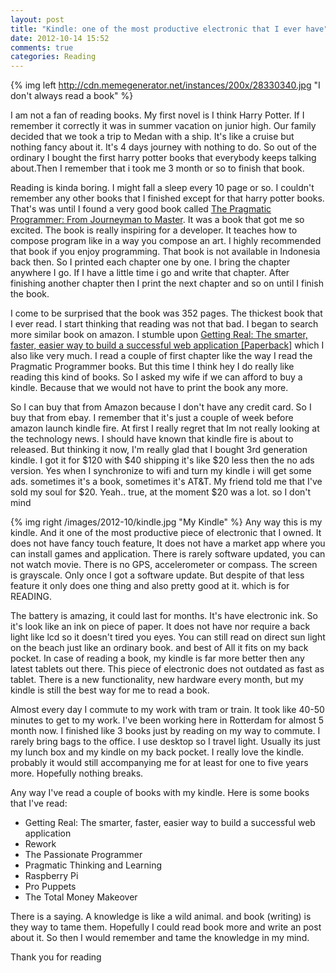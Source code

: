 ```yaml
---
layout: post
title: "Kindle: one of the most productive electronic that I ever have"
date: 2012-10-14 15:52
comments: true
categories: Reading
---
```


{% img left http://cdn.memegenerator.net/instances/200x/28330340.jpg "I don't always read a book" %}

I am not a fan of reading books. My first novel is I think Harry Potter. If I remember it correctly it was in summer vacation on junior high. Our family decided that we took a trip to Medan with a ship. It's like a cruise but nothing fancy about it. It's 4 days journey with nothing to do. So out of the ordinary I bought the first harry potter books that everybody keeps talking about.Then I remember that i took me 3 month or so to finish that book.

Reading is kinda boring. I might fall a sleep every 10 page or so. I couldn't remember any other books that I finished except for that harry potter books. That's was until I found a very good book called [The Pragmatic Programmer: From Journeyman to Master](http://www.amazon.com/Pragmatic-Programmer-Journeyman-Master/dp/020161622X). It was a book that got me so excited. The book is really inspiring for a developer. It teaches how to compose program like in a way you compose an art. I highly recommended that book if you enjoy programming. That book is not available in Indonesia back then. So I printed each chapter one by one. I bring the chapter anywhere I go. If I have a little time i go and write that chapter. After finishing another chapter then I print the next chapter and so on until I finish the book.

I come to be surprised that the book was 352 pages. The thickest book that I ever read. I start thinking that reading was not that bad. I began to search more similar book on amazon. I stumble upon [Getting Real: The smarter, faster, easier way to build a successful web application [Paperback]](http://www.amazon.com/Getting-Real-smarter-successful-application/dp/0578012812/ref=pd_sim_b_4) which I also like very much. I read a couple of first chapter like the way I read the Pragmatic Programmer books. But this time I think hey I do really like reading this kind of books. So I asked my wife if we can afford to buy a kindle. Because that we would not have to print the
book any more. 

So I can buy that from Amazon because I don't have any credit card. So I buy that from ebay. I remember that it's just a couple of week before amazon launch kindle fire. At first I really regret that Im not really looking at the technology news. I should have known that kindle fire is about to released. But thinking it now, I'm really glad that I bought 3rd generation kindle. I got it for $120 with $40 shipping it's like $20 less then the no ads version. Yes when I synchronize to wifi and turn my kindle i will get some ads. sometimes it's a book, sometimes it's AT&T. My friend told me that I've sold my soul for $20. Yeah.. true, at the moment $20 was a lot. so I don't mind 

{% img right /images/2012-10/kindle.jpg "My Kindle" %}
Any way this is my kindle. And it one of the most productive piece of electronic that I owned. It does not have fancy touch feature, It does not have a market app where you can install games and application. There is rarely software updated, you can not watch movie. There is no GPS, accelerometer or compass. The screen is grayscale. Only once I got a software update. But despite of that less feature it only does one thing and also pretty good at it. which is for READING.

The battery is amazing, it could last for months. It's have electronic ink. So it's look like an ink on piece of paper. It does not have nor require a back light like lcd so it doesn't tired you eyes. You can still read on direct sun light on the beach just like an ordinary book. and best of All it fits on my back pocket. In case of reading a book, my kindle is far more better then any latest tablets out there. This piece of electronic does not outdated as fast as tablet. There is a new functionality, new hardware every month, but my kindle is still the best way for me to read a book.

Almost every day I commute to my work with tram or train. It took like 40-50 minutes to get to my work. I've been working here in Rotterdam for almost 5 month now. I finished like 3 books just by reading on my way to commute. I rarely bring bags to the office. I use desktop so I travel light. Usually its just my lunch box and my kindle on my back pocket. I really love the kindle. probably it would still accompanying me for at least for one to five years more. Hopefully nothing breaks.

Any way I've read a couple of books with my kindle. Here is some books that I've read:

* Getting Real: The smarter, faster, easier way to build a successful web application
* Rework
* The Passionate Programmer
* Pragmatic Thinking and Learning
* Raspberry Pi
* Pro Puppets
* The Total Money Makeover

There is a saying. A knowledge is like a wild animal. and book (writing) is they way to tame them. Hopefully I could read book more and write an post about it. So then I would remember and tame the knowledge in my mind. 

Thank you for reading